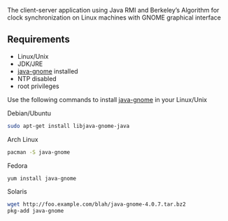 The client-server application using Java RMI and Berkeley’s Algorithm for clock synchronization on Linux machines with GNOME graphical interface

## Requirements
* Linux/Unix
* JDK/JRE
* [java-gnome](http://java-gnome.sourceforge.net/get/) installed
* NTP disabled
* root privileges

Use the following commands to install [java-gnome](http://java-gnome.sourceforge.net) in your Linux/Unix

Debian/Ubuntu
```bash
sudo apt-get install libjava-gnome-java
```
Arch Linux
```bash
pacman -S java-gnome
```
Fedora
```bash
yum install java-gnome
```
Solaris
```bash
wget http://foo.example.com/blah/java-gnome-4.0.7.tar.bz2
pkg-add java-gnome
```
